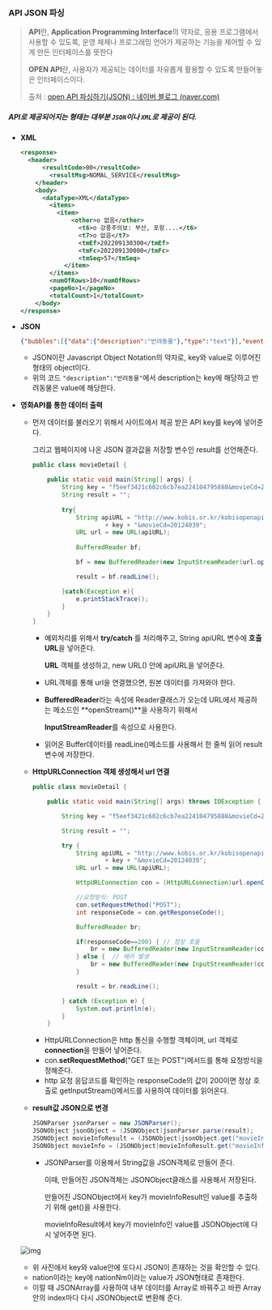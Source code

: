 ### API JSON 파싱

> **API**란, **Application Programming Interface**의 약자로, 응용 프로그램에서 사용할 수 있도록, 운영 체제나 프로그래밍 언어가 제공하는 기능을 제어할 수 있게 만든 인터페이스를 뜻한다
>
> **OPEN API**란, 사용자가 제공되는 데이터를 자유롭게 활용할 수 있도록 만들어놓은 인터페이스이다.
>
> 출처 : [open API 파싱하기(JSON) : 네이버 블로그 (naver.com)](https://blog.naver.com/PostView.naver?blogId=smj9030&logNo=222504396896&parentCategoryNo=&categoryNo=52&viewDate=&isShowPopularPosts=true&from=search)

##### API로 제공되어지는 형태는 대부분 `JSON`이나 `XML`로 제공이 된다.

- **XML**

  ```xml
  <response>
  	<header>
      	<resultCode>00</resultCode>
          <resultMsg>NOMAL_SERVICE</resultMsg>
      </header>
      <body>
      	<dataType>XML</dataType>
          <items>
          	<item>
              	<other>o 없음</other>
                  <t6>o 강풍주의보: 부산, 포항....</t6>
                  <t7>o 없음</t7>
                  <tmEf>202209130300</tmEf>
                  <tmFc>202209130000</tmFc>
                  <tmSeq>57</tmSeq>
              </item>
          </items>
          <numOfRows>10</numOfRows>
          <pageNo>1</pageNo>
          <totalCount>1</totalCount>
      </body>
  </response>
  ```

- **JSON**

  ```json
  {"bubbles":[{"data":{"description":"반려동물"},"type":"text"}],"event":"send","version":"v2","userId":"U47b00b58c90f8e47428af8b7bddc1231heo2","timestamp":1664104620182}
  ```

  - JSON이란 Javascript Object Notation의 약자로, key와 value로 이루어진 형태의 object이다.
  - 위의 코드 `"description":"반려동물"`에서 description는 key에 해당하고 반려동물은 value에 해당한다.

- **영화API를 통한 데이터 출력**

  - 먼저 데이터를 불러오기 위해서 사이트에서 제공 받은 API key를 key에 넣어준다. 

    그리고 웹페이지에 나온 JSON 결과값을 저장할 변수인 result를 선언해준다.

    ```java
    public class movieDetail {
    
    	public static void main(String[] args) {
    		String key = "f5eef3421c602c6cb7ea224104795888&movieCd=20124079";    
    		String result = "";
    		
    		try{
    			String apiURL = "http://www.kobis.or.kr/kobisopenapi/webservice/rest/movie/searchMovieInfo.json?key="
        				+ key + "&movieCd=20124039";
    			URL url = new URL(apiURL);
    			
    			BufferedReader bf;
    
    			bf = new BufferedReader(new InputStreamReader(url.openStream(), "UTF-8"));
    
    			result = bf.readLine();
    
    		}catch(Exception e){
    			e.printStackTrace();
    		}		
    	}
    }
    ```

    - 예외처리를 위해서 **try/catch** 를 처리해주고, String apiURL 변수에 **호출 URL**을 넣어준다. 

      **URL** 객체를 생성하고, new URL() 안에 apiURL을 넣어준다.

    - URL객체를 통해 url을 연결했으면, 원본 데이터를 가져와야 한다.

    - **BufferedReader**라는 속성에 Reader클래스가 오는데 URL에서 제공하는 메소드인 **openStream()**을 사용하기 위해서

      **InputStreamReader**를 속성으로 사용한다.

    - 읽어온 Buffer데이터를 readLine()메소드를 사용해서 한 줄씩 읽어 result변수에 저장한다.

  - **HttpURLConnection 객체 생성해서 url 연결**

    ```java
    public class movieDetail {
    
    	public static void main(String[] args) throws IOException {
    
    		String key = "f5eef3421c602c6cb7ea224104795888&movieCd=20124079";    
    
    		String result = "";
    
    		try {
    			String apiURL = "http://www.kobis.or.kr/kobisopenapi/webservice/rest/movie/searchMovieInfo.json?key="
        				+ key + "&movieCd=20124039";
    			URL url = new URL(apiURL);
    
    			HttpURLConnection con = (HttpURLConnection)url.openConnection();
    
    			//요청방식: POST
    			con.setRequestMethod("POST");
    			int responseCode = con.getResponseCode();
    
    			BufferedReader br;
    
    			if(responseCode==200) { // 정상 호출
    				br = new BufferedReader(new InputStreamReader(con.getInputStream()));
    			} else {  // 에러 발생
    				br = new BufferedReader(new InputStreamReader(con.getErrorStream()));
    			}
    
    			result = br.readLine();
    
    		} catch (Exception e) {
    			System.out.println(e);
    		}
    	}
    ```

    - HttpURLConnection은 http 통신을 수행할 객체이며, url 객체로 **connection**을 만들어 넣어준다. 
    - con.**setRequestMethod**("GET 또는 POST")메서드를 통해 요청방식을 정해준다.
    - http 요청 응답코드를 확인하는 responseCode의 값이 200이면 정상 호출로 getInputStream()메서드를 사용하여 데이터를 읽어온다.

  - **result값 JSON으로 변경**

    ```java
    JSONParser jsonParser = new JSONParser();
    JSONObject jsonObject = (JSONObject)jsonParser.parse(result);
    JSONObject movieInfoResult = (JSONObject)jsonObject.get("movieInfoResult");
    JSONObject movieInfo = (JSONObject)movieInfoResult.get("movieInfo");
    ```

    - JSONParser를 이용해서 String값을 JSON객체로 만들어 준다.

      이때, 만들어진 JSON객체는 JSONObject클래스를 사용해서 저장된다.

      만들어진 JSONObject에서 key가 movieInfoResult인 value를 추출하기 위해 get()을 사용한다.

      movieInfoResult에서 key가 movieInfo인 value를 JSONObject에 다시 넣어주면 된다.

  ![img](https://postfiles.pstatic.net/MjAyMTA5MTNfMjE1/MDAxNjMxNTE5MDc4NjI2.ZJp1r4Qqem-E2Shjyrticzrq5tHk3fReD_mw8wsL9Ncg.kSrloKjKGBJhnG3cEh5cVjOBt2HBn6s4v0lkgXjn-cUg.PNG.smj9030/image.png?type=w966)

  - 위 사진에서 key와 value안에 또다시 JSON이 존재하는 것을 확인할 수 있다.
  - nation이라는 key에 nationNm이라는 value가 JSON형태로 존재한다.
  - 이럴 때 JSONArray를 사용하여 내부 데이터를 Array로 바꿔주고 바뀐 Array안의 index마다 다시 JSONObject로 변환해 준다.